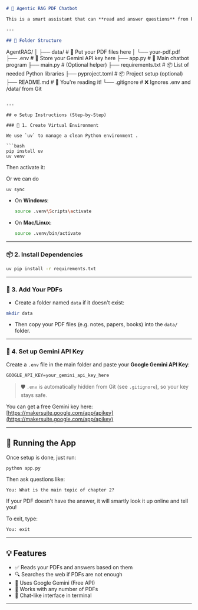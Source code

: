 
```markdown
# 🤖 Agentic RAG PDF Chatbot

This is a smart assistant that can **read and answer questions** from PDF documents. If the PDFs don't have enough information, it will automatically **search the web** (using DuckDuckGo) and give a better answer. It's powered by **Google Gemini AI** and works right from your terminal!

---

## 📁 Folder Structure

```

AgentRAG/
│
├── data/                  # 📂 Put your PDF files here
│   └── your-pdf.pdf
├── .env                   # 🔑 Store your Gemini API key here
├── app.py                 # 🚀 Main chatbot program
├── main.py                # (Optional helper)
├── requirements.txt       # 📦 List of needed Python libraries
├── pyproject.toml         # 📦 Project setup (optional)
├── README.md              # 📘 You're reading it!
└── .gitignore             # ❌ Ignores .env and /data/ from Git

````

---

## ⚙️ Setup Instructions (Step-by-Step)

### 🐍 1. Create Virtual Environment

We use `uv` to manage a clean Python environment .

```bash
pip install uv
uv venv
````

Then activate it:

Or we can do 

```bash
uv sync
````

* On **Windows**:

  ```bash
  source .venv\Scripts\activate
  ```

* On **Mac/Linux**:

  ```bash
  source .venv/bin/activate
  ```

---

### 📦 2. Install Dependencies

```bash
uv pip install -r requirements.txt
```

---

### 🧾 3. Add Your PDFs

* Create a folder named `data` if it doesn't exist:

```bash
mkdir data
```

* Then copy your PDF files (e.g. notes, papers, books) into the `data/` folder.

---

### 🔑 4. Set up Gemini API Key

Create a `.env` file in the main folder and paste your **Google Gemini API Key**:

```
GOOGLE_API_KEY=your_gemini_api_key_here
```

> 🛡️ `.env` is automatically hidden from Git (see `.gitignore`), so your key stays safe.

You can get a free Gemini key here: [https://makersuite.google.com/app/apikey](https://makersuite.google.com/app/apikey)

---

## 🚀 Running the App

Once setup is done, just run:

```bash
python app.py
```

Then ask questions like:

```
You: What is the main topic of chapter 2?
```

If your PDF doesn't have the answer, it will smartly look it up online and tell you!

To exit, type:

```
You: exit
```

---

## 💡 Features

* ✅ Reads your PDFs and answers based on them
* 🔍 Searches the web if PDFs are not enough
* 🧠 Uses Google Gemini (Free API)
* 📄 Works with any number of PDFs
* 💬 Chat-like interface in terminal

---





